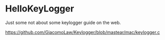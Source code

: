 # HelloKeyLogger
Just some not about some keylogger guide on the web.

https://github.com/GiacomoLaw/Keylogger/blob/mastear/mac/keylogger.c
